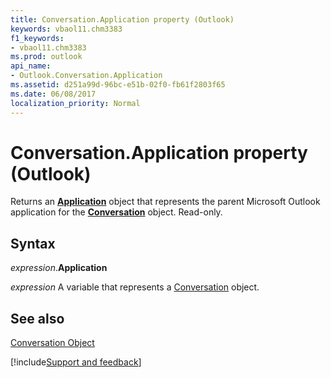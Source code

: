 ```yaml
---
title: Conversation.Application property (Outlook)
keywords: vbaol11.chm3383
f1_keywords:
- vbaol11.chm3383
ms.prod: outlook
api_name:
- Outlook.Conversation.Application
ms.assetid: d251a99d-96bc-e51b-02f0-fb61f2803f65
ms.date: 06/08/2017
localization_priority: Normal
---
```



# Conversation.Application property (Outlook)

Returns an **[Application](Outlook.Application.md)** object that represents the parent Microsoft Outlook application for the **[Conversation](Outlook.Conversation.md)** object. Read-only.


## Syntax

_expression_.**Application**

_expression_ A variable that represents a [Conversation](Outlook.Conversation.md) object.


## See also


[Conversation Object](Outlook.Conversation.md)

[!include[Support and feedback](~/includes/feedback-boilerplate.md)]